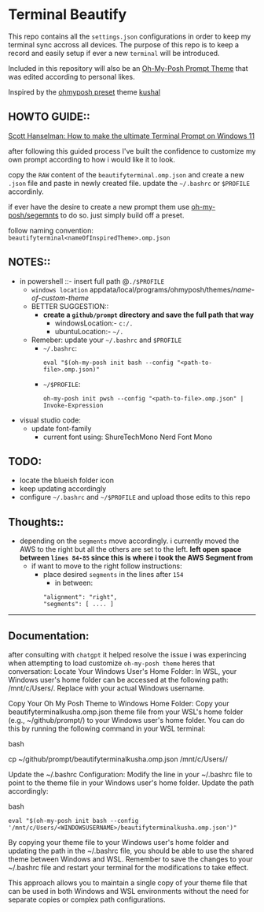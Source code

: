 # Terminal Beautify

This repo contains all the `settings.json` configurations in order to keep my terminal sync accross all devices. The purpose of this repo is to keep a record and easily setup if ever a new `terminal` will be introduced.

Included in this repository will also be an [Oh-My-Posh Prompt Theme](https://ohmyposh.dev/docs/) that was edited according to personal likes. 

Inspired by the [ohmyposh preset](https://ohmyposh.dev/docs/themes) theme [kushal](https://github.com/JanDeDobbeleer/oh-my-posh/blob/main/themes/kushal.omp.json)

## HOWTO GUIDE:: 
[Scott Hanselman: How to make the ultimate Terminal Prompt on Windows 11](https://www.youtube.com/watch?v%253DVT2L1SXFq9U%2526t%253D1935s)

after following this guided process I've built the confidence to customize my own prompt according to how i would like it to look.

copy the `RAW` content of the `beautifyterminal.omp.json` and create a new `.json` file and paste in newly created file. update the `~/.bashrc` or `$PROFILE` accordinly.

if ever have the desire to create a new prompt them use [oh-my-posh/segemnts](https://ohmyposh.dev/docs/segments/) to do so. just simply build off a preset.

follow naming convention: `beautifyterminal<nameOfInspiredTheme>.omp.json`

## NOTES::

- in powershell ::- insert full path @`./$PROFILE`
  - `windows location` appdata/local/programs/ohmyposh/themes/*name-of-custom-theme*
  - BETTER SUGGESTION::
    - **create a `github/prompt` directory and save the full path that way**
        - windowsLocation:- `c:/.`
        - ubuntuLocation:- `~/.`
  - Remeber: update your `~/.bashrc` and `$PROFILE`
    - `~/.bashrc`:
        ```
        eval "$(oh-my-posh init bash --config "<path-to-file>.omp.json)"
        ```
    - `~/$PROFILE`:
        ```
        oh-my-posh init pwsh --config "<path-to-file>.omp.json" | Invoke-Expression
        ```   
- visual studio code:
	- update font-family
    	- current font using: ShureTechMono Nerd Font Mono


## TODO:
- locate the blueish folder icon
- keep updating accordingly
- configure `~/.bashrc` and `~/$PROFILE` and upload those edits to this repo

## Thoughts::
  - depending on the `segments` move accordingly. i currently moved the AWS to the right but all the others are set to the left. **left open space between `lines 84-85` since this is where i took the AWS Segment from**
    -  if want to move to the right follow instructions:
       - place desired `segments` in the lines after `154`
         - in between:
         ```
         "alignment": "right",
         "segments": [ .... ]
         ```
----

## Documentation:

after consulting with `chatgpt` it helped resolve the issue i was experincing when attempting to load customize `oh-my-posh theme` heres that conversation:
Locate Your Windows User's Home Folder: In WSL, your Windows user's home folder can be accessed at the following path: /mnt/c/Users/<WINDOWSUSERNAME>. Replace <WINDOWSUSERNAME> with your actual Windows username.

Copy Your Oh My Posh Theme to Windows Home Folder: Copy your beautifyterminalkusha.omp.json theme file from your WSL's home folder (e.g., ~/github/prompt/) to your Windows user's home folder. You can do this by running the following command in your WSL terminal:

bash

cp ~/github/prompt/beautifyterminalkusha.omp.json /mnt/c/Users/<WINDOWSUSERNAME>/

Update the ~/.bashrc Configuration: Modify the line in your ~/.bashrc file to point to the theme file in your Windows user's home folder. Update the path accordingly:

bash

    eval "$(oh-my-posh init bash --config '/mnt/c/Users/<WINDOWSUSERNAME>/beautifyterminalkusha.omp.json')"

By copying your theme file to your Windows user's home folder and updating the path in the ~/.bashrc file, you should be able to use the shared theme between Windows and WSL. Remember to save the changes to your ~/.bashrc file and restart your terminal for the modifications to take effect.

This approach allows you to maintain a single copy of your theme file that can be used in both Windows and WSL environments without the need for separate copies or complex path configurations.  


